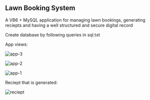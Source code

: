 ## Lawn Booking System

A VB6 + MySQL application for managing lawn bookings, generating reciepts and having a well structured and secure digital record

Create database by following queries in sql.txt

App views:


![app-3](https://user-images.githubusercontent.com/83671362/185836352-988819c2-4bef-44cf-8cc2-e798511f369c.png)


![app-2](https://user-images.githubusercontent.com/83671362/185836369-a779a2a7-dbab-4d57-991b-61b2eed02144.png)

![app-1](https://user-images.githubusercontent.com/83671362/185836388-56efcca7-280e-419e-961d-7511f41dadc7.png)

Reciept that is generated:

![reciept](https://user-images.githubusercontent.com/83671362/185836410-7c06e84c-b634-411f-875f-2352b5a08d7f.png)
